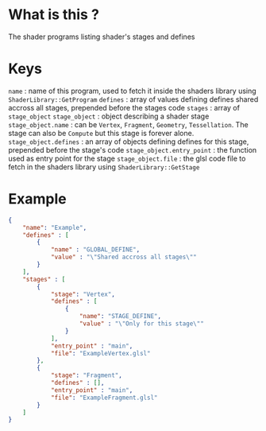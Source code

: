 # What is this ?
The shader programs listing shader's stages and defines

# Keys
`name` : name of this program, used to fetch it inside the shaders library using `ShaderLibrary::GetProgram`
`defines` : array of values defining defines shared accross all stages, prepended before the stages code
`stages` : array of `stage_object`
`stage_object` : object describing a shader stage
`stage_object.name` : can be `Vertex`, `Fragment`, `Geometry`, `Tessellation`. The stage can also be `Compute` but this stage is forever alone.
`stage_object.defines` : an array of objects defining defines for this stage, prepended before the stage's code
`stage_object.entry_point` : the function used as entry point for the stage
`stage_object.file` : the glsl code file to fetch in the shaders library using `ShaderLibrary::GetStage`

# Example
```json
{
    "name": "Example",
    "defines" : [
        {
            "name" : "GLOBAL_DEFINE",
            "value" : "\"Shared accross all stages\""
        }
    ],
    "stages" : [
        {
            "stage": "Vertex",
            "defines" : [
                {
                    "name": "STAGE_DEFINE",
                    "value" : "\"Only for this stage\""
                }
            ],
            "entry_point" : "main",
            "file": "ExampleVertex.glsl"
        },
        {
            "stage": "Fragment",
            "defines" : [],
            "entry_point" : "main",
            "file": "ExampleFragment.glsl"
        }
    ]
}
```